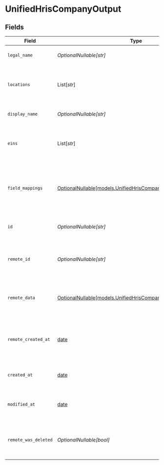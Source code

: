# UnifiedHrisCompanyOutput


## Fields

| Field                                                                                                                | Type                                                                                                                 | Required                                                                                                             | Description                                                                                                          | Example                                                                                                              |
| -------------------------------------------------------------------------------------------------------------------- | -------------------------------------------------------------------------------------------------------------------- | -------------------------------------------------------------------------------------------------------------------- | -------------------------------------------------------------------------------------------------------------------- | -------------------------------------------------------------------------------------------------------------------- |
| `legal_name`                                                                                                         | *OptionalNullable[str]*                                                                                              | :heavy_minus_sign:                                                                                                   | The legal name of the company                                                                                        | Acme Corporation                                                                                                     |
| `locations`                                                                                                          | List[*str*]                                                                                                          | :heavy_minus_sign:                                                                                                   | UUIDs of the of the Location associated with the company                                                             | [<br/>"801f9ede-c698-4e66-a7fc-48d19eebaa4f"<br/>]                                                                   |
| `display_name`                                                                                                       | *OptionalNullable[str]*                                                                                              | :heavy_minus_sign:                                                                                                   | The display name of the company                                                                                      | Acme Corp                                                                                                            |
| `eins`                                                                                                               | List[*str*]                                                                                                          | :heavy_minus_sign:                                                                                                   | The Employer Identification Numbers (EINs) of the company                                                            | [<br/>"12-3456789",<br/>"98-7654321"<br/>]                                                                           |
| `field_mappings`                                                                                                     | [OptionalNullable[models.UnifiedHrisCompanyOutputFieldMappings]](../models/unifiedhriscompanyoutputfieldmappings.md) | :heavy_minus_sign:                                                                                                   | The custom field mappings of the object between the remote 3rd party & Panora                                        | {<br/>"custom_field_1": "value1",<br/>"custom_field_2": "value2"<br/>}                                               |
| `id`                                                                                                                 | *OptionalNullable[str]*                                                                                              | :heavy_minus_sign:                                                                                                   | The UUID of the company record                                                                                       | 801f9ede-c698-4e66-a7fc-48d19eebaa4f                                                                                 |
| `remote_id`                                                                                                          | *OptionalNullable[str]*                                                                                              | :heavy_minus_sign:                                                                                                   | The remote ID of the company in the context of the 3rd Party                                                         | company_1234                                                                                                         |
| `remote_data`                                                                                                        | [OptionalNullable[models.UnifiedHrisCompanyOutputRemoteData]](../models/unifiedhriscompanyoutputremotedata.md)       | :heavy_minus_sign:                                                                                                   | The remote data of the company in the context of the 3rd Party                                                       | {<br/>"raw_data": {<br/>"additional_field": "some value"<br/>}<br/>}                                                 |
| `remote_created_at`                                                                                                  | [date](https://docs.python.org/3/library/datetime.html#date-objects)                                                 | :heavy_minus_sign:                                                                                                   | The date when the company was created in the 3rd party system                                                        | 2024-10-01T12:00:00Z                                                                                                 |
| `created_at`                                                                                                         | [date](https://docs.python.org/3/library/datetime.html#date-objects)                                                 | :heavy_minus_sign:                                                                                                   | The created date of the company record                                                                               | 2024-10-01T12:00:00Z                                                                                                 |
| `modified_at`                                                                                                        | [date](https://docs.python.org/3/library/datetime.html#date-objects)                                                 | :heavy_minus_sign:                                                                                                   | The last modified date of the company record                                                                         | 2024-10-01T12:00:00Z                                                                                                 |
| `remote_was_deleted`                                                                                                 | *OptionalNullable[bool]*                                                                                             | :heavy_minus_sign:                                                                                                   | Indicates if the company was deleted in the remote system                                                            | false                                                                                                                |